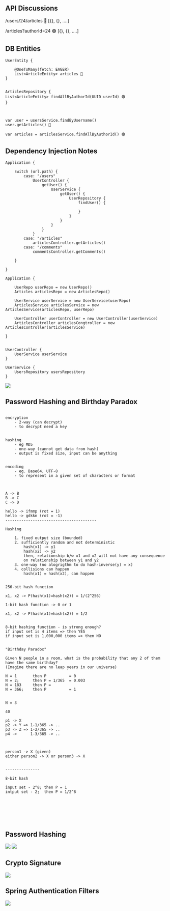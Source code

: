 

## API Discussions


/users/24/articles 🔵 						[{}, {}, ....]

/articles?authorId=24 🟢					[{}, {}, ....]

## DB Entities 

```
UserEntity {

	@OneToMany(fetch: EAGER)
	List<ArticleEntity> articles 🔵
}


ArticlesRepository {
List<ArticleEntity> findAllByAuthorId(UUID userId) 🟢
}



var user = usersService.findByUsername()
user.getArticles() 🔵

var articles = articlesService.findAllByAuthorId() 🟢 
```


## Dependency Injection Notes 

```
Application {

	switch (url.path) {
		case: "/users" 
			UserController {
				getUser() {
					UserService {
						getUser() {
							UserRepository {
								findUser() {
								 	
								}
							}
						}
					}
				}
			} 
		case: "/articles"
			articlesController.getArticles()
		case: "/comments"
			commentsController.getComments()
	
	}

}
```

```
Application {

	UserRepo userRepo = new UserRepo()
	Articles articlesRepo = new ArticlesRepo() 
	
	UserService userService = new UserService(userRepo)
	ArticlesService articlesService = new ArticlesService(articlesRepo, userRepo)
	
	UserController userController = new UserController(userService)
	ArticlesController articlesCongtroller = new ArticlesController(articlesService)
 
}


UserController {
	UserService userService
}

UserService {
	UsersRepository usersRepository
}
```

![](./docs/di-excalidraw.png)

## Password Hashing and Birthday Paradox 


```

encryption
	- 2-way (can decrypt)
	- to decrypt need a key 


hashing 
	- eg MD5 
	- one-way (cannot get data from hash)
	- output is fixed size, input can be anything 
	

encoding 
	- eg. Base64, UTF-8
	- to represent in a given set of characters or format



A -> B
B -> C 
C -> D

hello -> ifmmp (rot = 1)
hello -> gdkkn (rot = -1)
----------------------------------------

Hashing 

	1. fixed output size (bounded)
	2. sufficiently random and not deterministic 
		hash(x1) -> y1
		hash(x2) -> y2
		then, relationship b/w x1 and x2 will not have any consequence 
		on relationship between y1 and y2
	3. one-way (no alogrigthm to do hash-inverse(y) = x) 
	4. collisions can happen 
		hash(x1) = hash(x2), can happen 


256-bit hash function 

x1, x2 -> P(hash(x1)=hash(x2)) = 1/(2^256)

1-bit hash function -> 0 or 1 
		
x1, x2 -> P(hash(x1)=hash(x2)) = 1/2


8-bit hashing function - is strong enough? 
if input set is 4 items => then YES
if input set is 1,000,000 items => then NO 


"Birthday Paradox"

Given N people in a room, what is the probability that any 2 of them have the same birthday?
(Imagine there are no leap years in our universe) 

N = 1		then P 			= 0
N = 2; 		then P = 1/365 	= 0.003
N = 183		then P = 
N = 366; 	then P 			= 1 


N = 3 

40

p1 -> X
p2 -> Y => 1-1/365 -> ..
p3 -> Z => 1-2/365 -> ..
p4 ->      1-3/365 -> ..



person1 -> X (given)
either person2 -> X or person3 -> X 


---------------

8-bit hash

input set - 2^8; then P = 1
intput set - 2;  then P = 1/2^8 







```

## Password Hashing 

![](./docs/pw-hash-1.png)
![](./docs/pw-hash-2.png)

## Crypto Signature 

![](./docs/jwt-hash-signature.png)

## Spring Authentication Filters 

![](./docs/spring-authentication-filters.png)